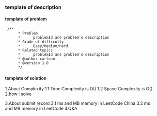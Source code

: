 ### template of description

#### template of problem
```aidl
 /**
      * Problem
      *      problemId and problem's description
      * Grade of difficulty
      *      Easy/Medium/Hard
      * Related topics
      *      problemId and problem's description
      * @author cartoon
      * @version 1.0
      */
```
#### template of solution
1.About Complexity
    1.1 Time Complexity is O()
    1.2 Space Complexity is O()
2.how I solve

3.About submit record
    3.1 ms and MB memory in LeetCode China
    3.2 ms and MB memory in LeetCode
4.Q&A
